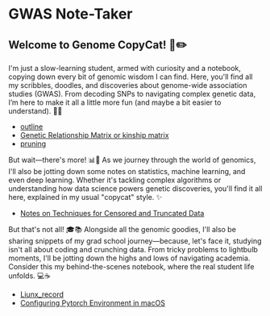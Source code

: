 # GWAS Note-Taker

## Welcome to Genome CopyCat! 🧬✏️

I'm just a slow-learning student, armed with curiosity and a notebook, copying down every bit of genomic wisdom I can find. Here, you'll find all my scribbles, doodles, and discoveries about genome-wide association studies (GWAS). From decoding SNPs to navigating complex genetic data, I’m here to make it all a little more fun (and maybe a bit easier to understand). 🧠💡

- [outline](./src/outline.md)
- [Genetic Relationship Matrix or kinship matrix](./src/GRM)
- [pruning](./src/pruning.md)

But wait—there's more! 📊🤖 As we journey through the world of genomics, I'll also be jotting down some notes on statistics, machine learning, and even deep learning. Whether it's tackling complex algorithms or understanding how data science powers genetic discoveries, you'll find it all here, explained in my usual "copycat" style. ✨
- [Notes on Techniques for Censored and Truncated Data](./Notes%20on%20Techniques%20for%20Censored%20and%20Truncated%20Data/)

But that's not all! 🎓📚 Alongside all the genomic goodies, I'll also be sharing snippets of my grad school journey—because, let's face it, studying isn't all about coding and crunching data. From tricky problems to lightbulb moments, I'll be jotting down the highs and lows of navigating academia. Consider this my behind-the-scenes notebook, where the real student life unfolds. 💻☕

- [Liunx_record](./Liunx_record.md)
- [Configuring Pytorch Environment in macOS](./src/configuring-pytorch-environment-in-macos.md)
